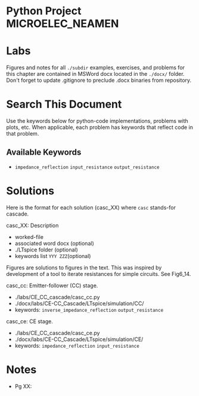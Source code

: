 # Python Project MICROELEC_NEAMEN
# Labs
Figures and notes for all `./subdir` examples, exercises, and problems for this
chapter are contained in MSWord docx located in the `./docx/` folder.
Don't forget to update .gitignore to preclude .docx binaries from repository.

# Search This Document
Use the keywords below for python-code implementations, problems with plots, etc.
When applicable, each problem has keywords that reflect code in that problem.

## Available Keywords
* `impedance_reflection`  `input_resistance`  `output_resistance`


# Solutions
Here is the format for each solution (casc_XX) where `casc` stands-for cascade.

casc_XX: Description
* worked-file
* associated word docx (optional)
* ./LTspice folder (optional)
* keywords list `YYY ZZZ`(optional)


Figures are solutions to figures in the text.  This was inspired by development
of a tool to iterate resistances for simple circuits.  See Fig6_14.

casc_cc: Emitter-follower (CC) stage.
* ./labs/CE_CC_cascade/casc_cc.py
* ./docx/labs/CE-CC_Cascade/LTspice/simulation/CC/
* keywords: `inverse_impedance_reflection`  `output_resistance`

casc_ce: CE stage.
* ./labs/CE_CC_cascade/casc_ce.py
* ./docx/labs/CE-CC_Cascade/LTspice/simulation/CE/
* keywords: `impedance_reflection`  `input_resistance`


# Notes
* Pg XX: 

